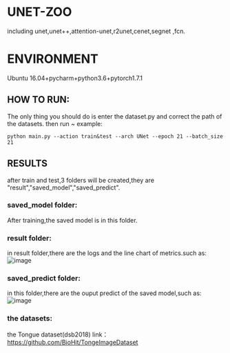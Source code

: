# UNET-ZOO
including unet,unet++,attention-unet,r2unet,cenet,segnet ,fcn.

# ENVIRONMENT
Ubuntu 16.04+pycharm+python3.6+pytorch1.7.1  

## HOW TO RUN:
The only thing you should do is enter the dataset.py and correct the path of the datasets.
then run ~
example:
```
python main.py --action train&test --arch UNet --epoch 21 --batch_size 21 
```
## RESULTS
after train and test,3 folders will be created,they are "result","saved_model","saved_predict".

### saved_model folder:
After training,the saved model is in this folder.

### result folder:
in result folder,there are the logs and the line chart of metrics.such as:
![image](https://github.com/Andy-zhujunwen/UNET-ZOO/blob/master/linechart.png)

### saved_predict folder:
in this folder,there are the ouput predict of the saved model,such as:
![image](https://github.com/Andy-zhujunwen/UNET-ZOO/blob/master/eye.png)


### the datasets:
the Tongue dataset(dsb2018)
link：https://github.com/BioHit/TongeImageDataset

